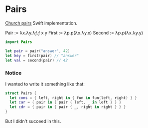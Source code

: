 # Pairs

[Church pairs](https://en.wikipedia.org/wiki/Church_encoding#Church_pairs) Swift implementation.

Pair   := λx.λy.λƒ.ƒ x y
First  := λp.p(λx.λy.x)
Second := λp.p(λx.λy.y)

```swift
import Pairs

let pair = pair("answer", 42)
let key = first(pair) // "answer"
let val = second(pair) // 42
```

### Notice

I wanted to write it something like that:

```swift
struct Pairs {
  let cons = { left, right in { fun in fun(left, right) } }
  let car = { pair in { pair { left, _ in left } } }
  let cdr = { pair in { pair { _, right in right } } }
}
```

But I didn't succeed in this.
